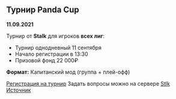 ## Турнир Panda Cup
__11.09.2021__

Турнир от **Stalk** для игроков **всех лиг**:
- Турнир однодневный 11 сентября
- Начало регистрации в 13:30
- Призовой фонд 22 000₽

**Формат:** Капитанский мод (группа + плей-офф)

[Регистрация на турнир](https://forms.gle/d46eubE8PefyvogP8)
Задать вопросы можно на сервере [Stlk](https://discord.gg/stalk)
[Источник](https://vk.com/st_lk?w=wall-41845114_16291)
